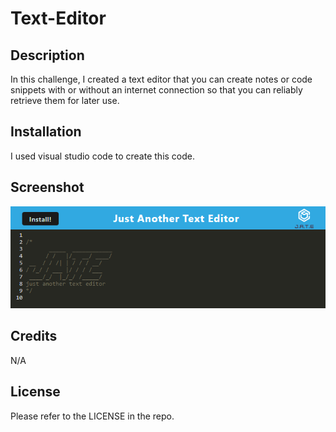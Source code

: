 # Text-Editor

## Description

In this challenge, I created a text editor that you can create notes or code snippets with or without an internet connection
so that you can reliably retrieve them for later use.

## Installation

I used visual studio code to create this code.

## Screenshot

<img src="textedit.png">

## Credits

N/A

## License 

Please refer to the LICENSE in the repo.
